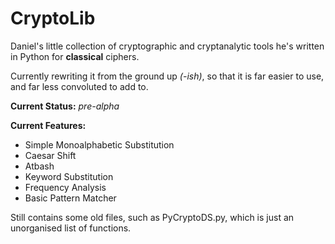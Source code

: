 CryptoLib
==========

Daniel's little collection of cryptographic and cryptanalytic tools he's written in Python for **classical** ciphers.

Currently rewriting it from the ground up *(-ish)*, so that it is far easier to use, and far less convoluted to add to.

**Current Status:** *pre-alpha*

**Current Features:**
 - Simple Monoalphabetic Substitution
 - Caesar Shift
 - Atbash
 - Keyword Substitution
 - Frequency Analysis
 - Basic Pattern Matcher

Still contains some old files, such as PyCryptoDS.py, which is just an unorganised list of functions.
